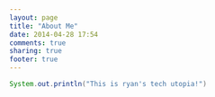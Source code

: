 ```yaml
---
layout: page
title: "About Me"
date: 2014-04-28 17:54
comments: true
sharing: true
footer: true
---
```

```java
System.out.println("This is ryan's tech utopia!")
```